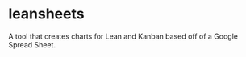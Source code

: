 leansheets
==========

A tool that creates charts for Lean and Kanban based off of a Google Spread Sheet.

